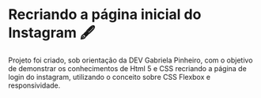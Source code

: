 # Recriando a página inicial do Instagram :fountain_pen:
Projeto foi criado, sob orientação da DEV Gabriela Pinheiro, com o objetivo de demonstrar os conhecimentos de Html 5 e CSS recriando a página de login do instagram, utilizando o conceito sobre CSS Flexbox e responsividade. 